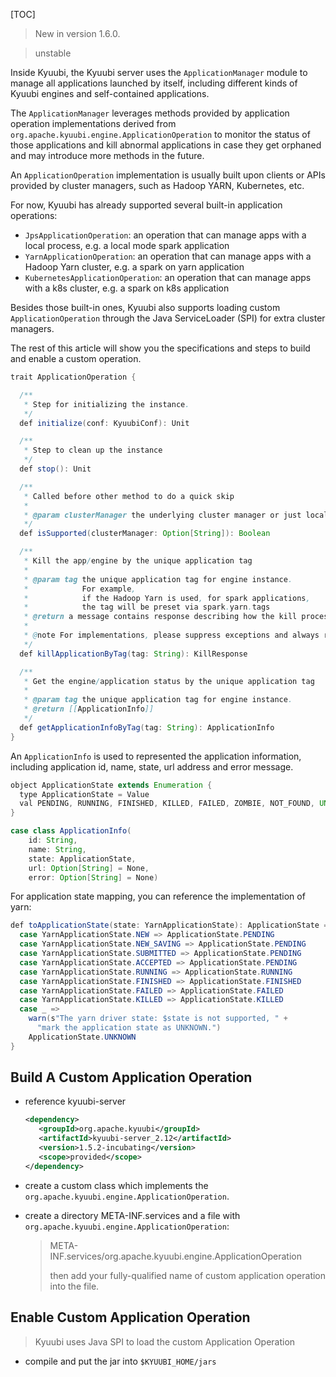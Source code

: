 [TOC]

> New in version 1.6.0.

> unstable

Inside Kyuubi, the Kyuubi server uses the `ApplicationManager` module to manage all applications launched by itself, including different kinds of Kyuubi engines and self-contained applications.

The `ApplicationManager` leverages methods provided by application operation implementations derived from `org.apache.kyuubi.engine.ApplicationOperation` to monitor the status of those applications and kill abnormal applications in case they get orphaned and may introduce more methods in the future.

An `ApplicationOperation` implementation is usually built upon clients or APIs provided by cluster managers, such as Hadoop YARN, Kubernetes, etc.

For now, Kyuubi has already supported several built-in application operations:

*   `JpsApplicationOperation`: an operation that can manage apps with a local process, e.g. a local mode spark application
*   `YarnApplicationOperation`: an operation that can manage apps with a Hadoop Yarn cluster, e.g. a spark on yarn application
*   `KubernetesApplicationOperation`: an operation that can manage apps with a k8s cluster, e.g. a spark on k8s application

Besides those built-in ones, Kyuubi also supports loading custom `ApplicationOperation` through the Java ServiceLoader (SPI) for extra cluster managers.

The rest of this article will show you the specifications and steps to build and enable a custom operation.

```java
trait ApplicationOperation {

  /**
   * Step for initializing the instance.
   */
  def initialize(conf: KyuubiConf): Unit

  /**
   * Step to clean up the instance
   */
  def stop(): Unit

  /**
   * Called before other method to do a quick skip
   *
   * @param clusterManager the underlying cluster manager or just local instance
   */
  def isSupported(clusterManager: Option[String]): Boolean

  /**
   * Kill the app/engine by the unique application tag
   *
   * @param tag the unique application tag for engine instance.
   *            For example,
   *            if the Hadoop Yarn is used, for spark applications,
   *            the tag will be preset via spark.yarn.tags
   * @return a message contains response describing how the kill process.
   *
   * @note For implementations, please suppress exceptions and always return KillResponse
   */
  def killApplicationByTag(tag: String): KillResponse

  /**
   * Get the engine/application status by the unique application tag
   *
   * @param tag the unique application tag for engine instance.
   * @return [[ApplicationInfo]]
   */
  def getApplicationInfoByTag(tag: String): ApplicationInfo
}
```

An `ApplicationInfo` is used to represented the application information, including application id, name, state, url address and error message.

```java
object ApplicationState extends Enumeration {
  type ApplicationState = Value
  val PENDING, RUNNING, FINISHED, KILLED, FAILED, ZOMBIE, NOT_FOUND, UNKNOWN = Value
}

case class ApplicationInfo(
    id: String,
    name: String,
    state: ApplicationState,
    url: Option[String] = None,
    error: Option[String] = None)
```

For application state mapping, you can reference the implementation of yarn:

```java
def toApplicationState(state: YarnApplicationState): ApplicationState = state match {
  case YarnApplicationState.NEW => ApplicationState.PENDING
  case YarnApplicationState.NEW_SAVING => ApplicationState.PENDING
  case YarnApplicationState.SUBMITTED => ApplicationState.PENDING
  case YarnApplicationState.ACCEPTED => ApplicationState.PENDING
  case YarnApplicationState.RUNNING => ApplicationState.RUNNING
  case YarnApplicationState.FINISHED => ApplicationState.FINISHED
  case YarnApplicationState.FAILED => ApplicationState.FAILED
  case YarnApplicationState.KILLED => ApplicationState.KILLED
  case _ =>
    warn(s"The yarn driver state: $state is not supported, " +
      "mark the application state as UNKNOWN.")
    ApplicationState.UNKNOWN
}
```

Build A Custom Application Operation
--------------------------------------------------------------------------------------------------------------------------------------------------------------------------------

*   reference kyuubi-server

    ```xml
    <dependency>
       <groupId>org.apache.kyuubi</groupId>
       <artifactId>kyuubi-server_2.12</artifactId>
       <version>1.5.2-incubating</version>
       <scope>provided</scope>
    </dependency>
    ```

*   create a custom class which implements the `org.apache.kyuubi.engine.ApplicationOperation`.

*   create a directory META-INF.services and a file with `org.apache.kyuubi.engine.ApplicationOperation`:

    > META-INF.services/org.apache.kyuubi.engine.ApplicationOperation
    >
    > then add your fully-qualified name of custom application operation into the file.


Enable Custom Application Operation
------------------------------------------------------------------------------------------------------------------------------------------------------------------------------

> Kyuubi uses Java SPI to load the custom Application Operation

*   compile and put the jar into `$KYUUBI_HOME/jars`
